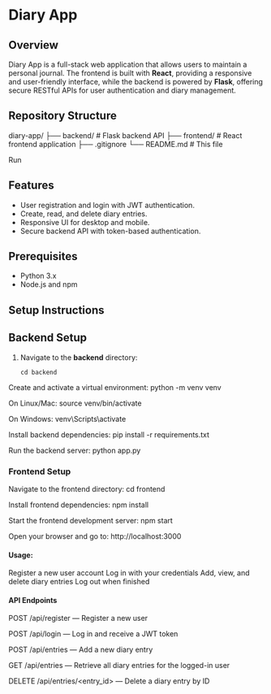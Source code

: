 # Diary App

## Overview

Diary App is a full-stack web application that allows users to maintain a personal journal. The frontend is built with **React**, providing a responsive and user-friendly interface, while the backend is powered by **Flask**, offering secure RESTful APIs for user authentication and diary management.

## Repository Structure
diary-app/ ├── backend/ # Flask backend API ├── frontend/ # React frontend application ├── .gitignore └── README.md # This file


Run


## Features

- User registration and login with JWT authentication.
- Create, read, and delete diary entries.
- Responsive UI for desktop and mobile.
- Secure backend API with token-based authentication.

## Prerequisites

- Python 3.x
- Node.js and npm

## Setup Instructions

## Backend Setup

1. Navigate to the **backend** directory:
   ```
   cd backend
   
Create and activate a virtual environment:
python -m venv venv

On Linux/Mac:
source venv/bin/activate

On Windows:
venv\Scripts\activate

Install backend dependencies:
pip install -r requirements.txt

Run the backend server:
python app.py

### Frontend Setup

Navigate to the frontend directory:
cd frontend

Install frontend dependencies:
npm install

Start the frontend development server:
npm start

Open your browser and go to:
http://localhost:3000

#### Usage:
Register a new user account
Log in with your credentials
Add, view, and delete diary entries
Log out when finished

#### API Endpoints
POST /api/register — Register a new user

POST /api/login — Log in and receive a JWT token

POST /api/entries — Add a new diary entry

GET /api/entries — Retrieve all diary entries for the logged-in user

DELETE /api/entries/<entry_id> — Delete a diary entry by ID
